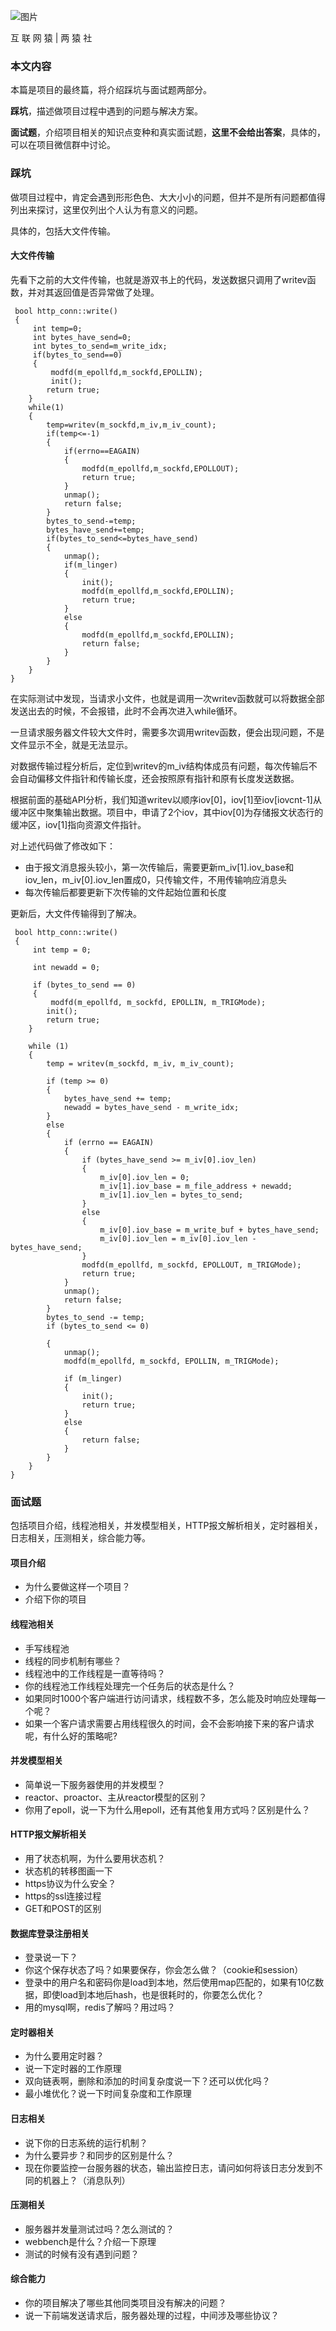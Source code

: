 ![图片](image/640-16845726808081.png)



互 联 网 猿 | 两 猿 社

### 本文内容

本篇是项目的最终篇，将介绍踩坑与面试题两部分。

**踩坑**，描述做项目过程中遇到的问题与解决方案。

**面试题**，介绍项目相关的知识点变种和真实面试题，**这里不会给出答案**，具体的，可以在项目微信群中讨论。

### 踩坑

做项目过程中，肯定会遇到形形色色、大大小小的问题，但并不是所有问题都值得列出来探讨，这里仅列出个人认为有意义的问题。

具体的，包括大文件传输。

#### **大文件传输**

先看下之前的大文件传输，也就是游双书上的代码，发送数据只调用了writev函数，并对其返回值是否异常做了处理。

```
 bool http_conn::write()
 {
     int temp=0;
     int bytes_have_send=0;
     int bytes_to_send=m_write_idx;
     if(bytes_to_send==0)
     {
         modfd(m_epollfd,m_sockfd,EPOLLIN);
         init();
        return true;
    }
    while(1)
    {
        temp=writev(m_sockfd,m_iv,m_iv_count);
        if(temp<=-1)
        {
            if(errno==EAGAIN)
            {
                modfd(m_epollfd,m_sockfd,EPOLLOUT);
                return true;
            }
            unmap();
            return false;
        }
        bytes_to_send-=temp;
        bytes_have_send+=temp;
        if(bytes_to_send<=bytes_have_send)
        {
            unmap();
            if(m_linger)
            {
                init();
                modfd(m_epollfd,m_sockfd,EPOLLIN);
                return true;
            }
            else
            {
                modfd(m_epollfd,m_sockfd,EPOLLIN);
                return false;
            }
        }
    }
}
```

在实际测试中发现，当请求小文件，也就是调用一次writev函数就可以将数据全部发送出去的时候，不会报错，此时不会再次进入while循环。

一旦请求服务器文件较大文件时，需要多次调用writev函数，便会出现问题，不是文件显示不全，就是无法显示。

对数据传输过程分析后，定位到writev的m_iv结构体成员有问题，每次传输后不会自动偏移文件指针和传输长度，还会按照原有指针和原有长度发送数据。

根据前面的基础API分析，我们知道writev以顺序iov[0]，iov[1]至iov[iovcnt-1]从缓冲区中聚集输出数据。项目中，申请了2个iov，其中iov[0]为存储报文状态行的缓冲区，iov[1]指向资源文件指针。

对上述代码做了修改如下：

- 由于报文消息报头较小，第一次传输后，需要更新m_iv[1].iov_base和iov_len，m_iv[0].iov_len置成0，只传输文件，不用传输响应消息头
- 每次传输后都要更新下次传输的文件起始位置和长度

更新后，大文件传输得到了解决。

```
 bool http_conn::write()
 {
     int temp = 0;
 
     int newadd = 0;
 
     if (bytes_to_send == 0)
     {
         modfd(m_epollfd, m_sockfd, EPOLLIN, m_TRIGMode);
        init();
        return true;
    }

    while (1)
    {
        temp = writev(m_sockfd, m_iv, m_iv_count);

        if (temp >= 0)
        {
            bytes_have_send += temp;
            newadd = bytes_have_send - m_write_idx;
        }
        else
        {
            if (errno == EAGAIN)
            {
                if (bytes_have_send >= m_iv[0].iov_len)
                {
                    m_iv[0].iov_len = 0;
                    m_iv[1].iov_base = m_file_address + newadd;
                    m_iv[1].iov_len = bytes_to_send;
                }
                else
                {
                    m_iv[0].iov_base = m_write_buf + bytes_have_send;
                    m_iv[0].iov_len = m_iv[0].iov_len - bytes_have_send;
                }
                modfd(m_epollfd, m_sockfd, EPOLLOUT, m_TRIGMode);
                return true;
            }
            unmap();
            return false;
        }
        bytes_to_send -= temp;
        if (bytes_to_send <= 0)

        {
            unmap();
            modfd(m_epollfd, m_sockfd, EPOLLIN, m_TRIGMode);

            if (m_linger)
            {
                init();
                return true;
            }
            else
            {
                return false;
            }
        }
    }
}
```

### 面试题

包括项目介绍，线程池相关，并发模型相关，HTTP报文解析相关，定时器相关，日志相关，压测相关，综合能力等。

#### **项目介绍**

- 为什么要做这样一个项目？
- 介绍下你的项目

#### **线程池相关**

- 手写线程池
- 线程的同步机制有哪些？
- 线程池中的工作线程是一直等待吗？
- 你的线程池工作线程处理完一个任务后的状态是什么？
- 如果同时1000个客户端进行访问请求，线程数不多，怎么能及时响应处理每一个呢？
- 如果一个客户请求需要占用线程很久的时间，会不会影响接下来的客户请求呢，有什么好的策略呢?

#### **并发模型相关**

- 简单说一下服务器使用的并发模型？
- reactor、proactor、主从reactor模型的区别？
- 你用了epoll，说一下为什么用epoll，还有其他复用方式吗？区别是什么？

#### **HTTP报文解析相关**

- 用了状态机啊，为什么要用状态机？
- 状态机的转移图画一下
- https协议为什么安全？
- https的ssl连接过程
- GET和POST的区别

#### **数据库登录注册相关**

- 登录说一下？
- 你这个保存状态了吗？如果要保存，你会怎么做？（cookie和session）
- 登录中的用户名和密码你是load到本地，然后使用map匹配的，如果有10亿数据，即使load到本地后hash，也是很耗时的，你要怎么优化？
- 用的mysql啊，redis了解吗？用过吗？

#### **定时器相关**

- 为什么要用定时器？
- 说一下定时器的工作原理
- 双向链表啊，删除和添加的时间复杂度说一下？还可以优化吗？
- 最小堆优化？说一下时间复杂度和工作原理

#### **日志相关**

- 说下你的日志系统的运行机制？
- 为什么要异步？和同步的区别是什么？
- 现在你要监控一台服务器的状态，输出监控日志，请问如何将该日志分发到不同的机器上？（消息队列）

#### **压测相关**

- 服务器并发量测试过吗？怎么测试的？
- webbench是什么？介绍一下原理
- 测试的时候有没有遇到问题？

#### **综合能力**

- 你的项目解决了哪些其他同类项目没有解决的问题？
- 说一下前端发送请求后，服务器处理的过程，中间涉及哪些协议？